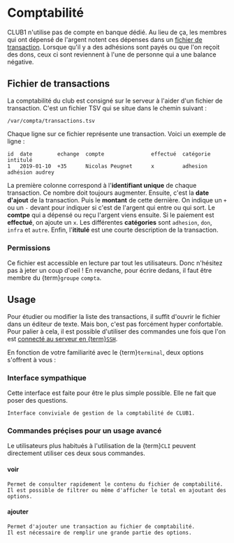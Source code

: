 Comptabilité
============

CLUB1 n'utilise pas de compte en banque dédié.
Au lieu de ça, les membres qui ont dépensé de l'argent notent ces dépenses dans un [fichier de transaction](#fichier-de-transactions).
Lorsque qu'il y a des adhésions sont payés ou que l'on reçoit des dons,
ceux ci sont reviennent à l'une de personne qui a une balance négative.


Fichier de transactions
-----------------------

La comptabilité du club est consigné sur le serveur à l'aider d'un fichier de transaction.
C'est un fichier TSV qui se situe dans le chemin suivant :

    /var/compta/transactions.tsv

Chaque ligne sur ce fichier représente une transaction. Voici un exemple de ligne :

    id  date        echange  compte               effectué  catégorie  intitulé
    1   2019-01-10  +35      Nicolas Peugnet      x         adhesion   adhésion audrey

La première colonne correspond à l'**identifiant unique** de chaque transaction.
Ce nombre doit toujours augmenter.
Ensuite, c'est la **date d'ajout** de la transaction.
Puis le **montant** de cette dernière.
On indique un `+` ou un `-` devant pour indiquer si c'est de l'argent qui entre ou qui sort.
Le **comtpe** qui a dépensé ou reçu l'argent viens ensuite.
Si le paiement est **effectué**, on ajoute un `x`.
Les différentes **catégories** sont `adhesion`, `don`, `infra` et `autre`.
Enfin, l'**ititulé** est une courte description de la transaction.

### Permissions

Ce fichier est accessible en lecture par tout les utilisateurs.
Donc n'hésitez pas à jeter un coup d'oeil !
En revanche, pour écrire dedans, il faut être membre du {term}`groupe` `compta`.


Usage
-----

Pour étudier ou modifier la liste des transactions,
il suffit d'ouvrir le fichier dans un éditeur de texte.
Mais bon, c'est pas forcément hyper confortable.
Pour palier à cela,
il est possible d'utiliser des commandes une fois que l'on est [connecté au serveur en {term}`SSH`](services/ssh.md).

En fonction de votre familiarité avec le {term}`terminal`,
deux options s'offrent à vous :


### Interface sympathique

Cette interface est faite pour être le plus simple possible.
Elle ne fait que poser des questions.

```{commande} compta
Interface conviviale de gestion de la comptabilité de CLUB1.
```


### Commandes préçises pour un usage avancé

Le utilisateurs plus habitués à l'utilisation de la {term}`CLI`
peuvent directement utiliser ces deux sous commandes.

#### voir

```{commande} compta-voir
Permet de consulter rapidement le contenu du fichier de comptabilité.
Il est possible de filtrer ou même d'afficher le total en ajoutant des options.
```

#### ajouter

```{commande} compta-ajouter
Permet d'ajouter une transaction au fichier de comptabilité.
Il est nécessaire de remplir une grande partie des options.
```
